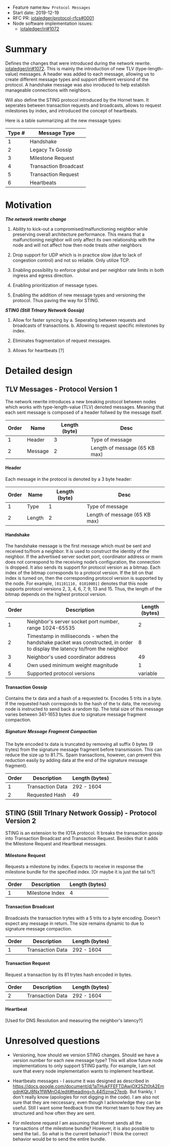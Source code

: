 + Feature name:`New Protocol Messages`
+ Start date: 2019-12-19
+ RFC PR: [iotaledger/protocol-rfcs#0001](https://github.com/iotaledger/protocol-rfcs/pull/0001)
+ Node software implementation issues: 
  - [iotaledger/iri#1072](https://github.com/iotaledger/iri/issues/1072)


# Summary
Defines the changes that were introduced during the network rewrite. [iotaledger/iri#1072](https://github.com/iotaledger/iri/issues/1072). This is mainly the introduction of new TLV (type-length-value) messages. A header was added to each message, allowing us to create different message types and support different versiond of the protocol. A handshake message was also inroduced to help establish manageable connections with neighbors.

Will also define the STING protocol introduced by the Hornet team. It seperates between transaction requests and broadcasts, allows to request milestones by index, and introduced the concept of heartbeats.

Here is a table summarizing all the new message types:

| Type # | Message Type |
| ------ | ------------ |
|  1     | Handshake    |
|  2     | Legacy Tx Gossip |
|  3     | Milestone Request|
|  4     | Transaction Broadcast |
|  5     | Transaction Request   |
|  6     | Heartbeats            |

# Motivation

***The network rewrite change***
1. Ability to kick-out a compromised/malfunctioning neighbor while preserving overall architecture performance. This means that a malfunctioning neighbor will only affect its own relationship with the node and will not affect how then node  treats other neighbors

2. Drop support for UDP which is in practice slow (due to lack of congestion control) and not so reliable. Only utilize TCP.

3. Enabling possibility to enforce global and per neighbor rate limits in both ingress and egress direction. 

5. Enabling prioritization of message types.

6. Enabling the addition of new message types and versioning the protocol. Thus paving the way for STING.


***STING (Still TrInary Network Gossip)***

1. Allow for faster syncing by
    a. Seperating between requests and broadcasts of transactions.
    b. Allowing to request specific milestones by index.
    
2. Eliminates fragmentation of request messages.

3. Allows for heartbeats [?]



# Detailed design

## **TLV Messages - Protocol Version 1**
The network rewrite introduces a new breaking protocol between nodes which works with type-length-value (TLV) denoted messages. Meaning that each sent message is composed of a header follwed by the message itself.

| Order | Name   | Length (byte) | Desc             |
| ----- | ----   | ------------- | ----                         |
|   1   | Header |   3           | Type of message              |
|   2   |Message |   2           | Length of message (65 KB max)|

#### Header
Each message in the protocol is denoted by a 3 byte header:

| Order | Name | Length (byte) | Desc             |
| ----- | ---- | ------------- | ----                         |
|   1   | Type |   1           | Type of message              |
|   2   |Length|   2           | Length of message (65 KB max)|

#### Handshake
The handshake message is the first message which must be sent and received to/from a neighbor. It is used to construct the identity of the neighbor. If the advertised server socket port, coordinator address or mwm does not correspond to the receiving node’s configuration, the connection is dropped. It also sends its support for protocol version as a bitmap. Each index of the bitmap corresponds to a protocol version. If the bit on that index is turned on, then the corresponding protocol version is supported by the node. For example, `[01101110, 01010001]` denotes that this node supports protocol versions 2, 3, 4, 6, 7, 9, 13 and 15. Thus, the length of the bitmap depends on the highest protocol version.


| Order | Description            | Length (bytes) |
| ----- | -----------            | -------------- |
|  1   | Neighbor's server socket port number, range 1024-65535| 2 |
| 2     | Timestamp in milliseconds - when the handshake packet was constructed, in order to display the latency to/from the neighbor | 8|
| 3     | Neighbor's used coordinator address  | 49 |
| 4     | Own used minimum weight magnitude    | 1  |
| 5     | Supported protocol versions          | variable  |


#### Transaction Gossip
Contains the tx data and a hash of a requested tx. Encodes 5 trits in a byte. If the requested hash corresponds to the hash of the tx data, the receiving node is instructed to send back a random tip.
The total size of this message varies between 341-1653 bytes due to signature message fragment compaction.

##### Signature Message Fragment Compaction
The byte encoded tx data is truncated by removing all suffix 0 bytes (9 trytes) from the signature message fragment before transmission. This can reduce the size up to 81.7%. Spam transactions, however, can prevent this reduction easily by adding data at the end of the signature message fragment).


 
| Order | Description      | Length (bytes)   |
| ----- | -----------      | ---------------- |
|  1    | Transaction Data | 292 - 1604       |
|  2    | Requested Hash   |  49              |


## STING (Still TrInary Network Gossip) - Protocol Version 2

STING is an extension to the IOTA protocol. It breaks the transaction gossip into Transaction Broadcast and Transaction Request. Besides that it adds the Milestone Request and Heartbeat messages.

#### Milestone Request

Requests a milestone by index. Expects to receive in response the milestone bundle for the specified index. [Or maybe it is just the tail tx?]

| Order | Description      | Length (bytes)   |
| ----- | -----------      | ---------------- |
|  1    | Milestone Index  | 4                |

#### Transaction Broadcast

Broadcasts the transaction trytes with a 5 trits to a byte encoding. Doesn't expect any message in return. The size remains dynamic to due to signature message compaction.


| Order | Description      | Length (bytes)   |
| ----- | -----------      | ---------------- |
|  1    | Transaction Data | 292 - 1604       |

####  Transaction Request

Request a transaction by its 81 trytes hash encoded in bytes.

| Order | Description      | Length (bytes)   |
| ----- | -----------      | ---------------- |
|  2    | Transaction Data | 292 - 1604       |


#### Heartbeat

[Used for DNS Resolution and measuring the neighbor's latency?]



# Unresolved questions

- Versioning, how should we version STING changes. Should we have a version number for each new message type? This will allow future node implementations to only support STING partly. For example, I am not sure that every node implementation wants to implement heartbeat.
- Heartbeats messages - I assume it was designed as described in https://docs.google.com/document/d/1aTHukFFEFTDAwjOX25Zt0tA2EmgdnKQtJ8Nx1fWMnO4/edit#heading=h.44l5znw27eob. But frankly, I don't really know (apologies for not digging in the code). I am also not sure that they are neccessary, even though I acknowledge they can be useful. Still I want some feedback from the Hornet team to how they are structured and how often they are sent.

- For milestone request I am assuming that Hornet sends all the transactions of the milestone bundle? However, it is also possible to send the tail.. So what is the current behavior? I think the correct behavior would be to send the entire bundle.
